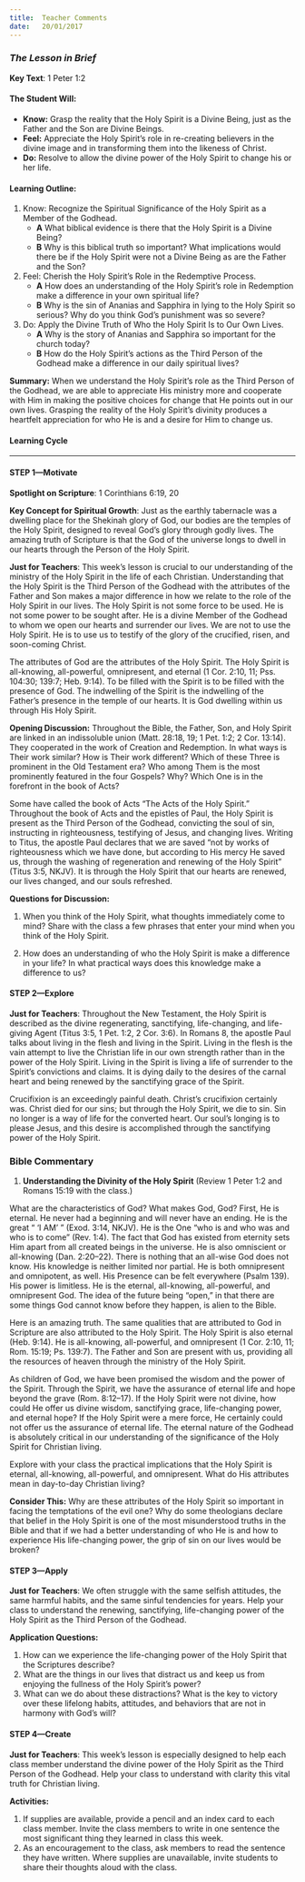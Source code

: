 ```yaml
---
title:  Teacher Comments
date:   20/01/2017
---
```


### _The Lesson in Brief_

**Key Text**: 1 Peter 1:2

#### **The Student Will:**
- **Know:** Grasp the reality that the Holy Spirit is a Divine Being, just as the Father and the Son are Divine Beings.
- **Feel:** Appreciate the Holy Spirit’s role in re-creating believers in the divine image and in transforming them into the likeness of Christ.
- **Do:** Resolve to allow the divine power of the Holy Spirit to change his or her life.

#### **Learning Outline:**
1. Know: Recognize the Spiritual Significance of the Holy Spirit as a Member of the Godhead. 
   + **A** What biblical evidence is there that the Holy Spirit is a Divine Being?
   + **B** Why is this biblical truth so important? What implications would there be if the Holy Spirit were not a Divine Being as are the Father and the Son?
2. Feel: Cherish the Holy Spirit’s Role in the Redemptive Process.
   + **A** How does an understanding of the Holy Spirit’s role in Redemption make a difference in your own spiritual life?
   + **B** Why is the sin of Ananias and Sapphira in lying to the Holy Spirit so serious? Why do you think God’s punishment was so severe?
3. Do: Apply the Divine Truth of Who the Holy Spirit Is to Our Own Lives.
   + **A** Why is the story of Ananias and Sapphira so important for the church today?
   + **B** How do the Holy Spirit’s actions as the Third Person of the Godhead make a difference in our daily spiritual lives?
 
**Summary:** When we understand the Holy Spirit’s role as the Third Person of the Godhead, we are able to appreciate His ministry more and cooperate with Him in making the positive choices for change that He points out in our own lives. Grasping the reality of the Holy Spirit’s divinity produces a heartfelt appreciation for who He is and a desire for Him to change us.

#### **Learning Cycle**
------

#### STEP 1—Motivate

**Spotlight on Scripture**: 1 Corinthians 6:19, 20

**Key Concept for Spiritual Growth**: Just as the earthly tabernacle was a dwelling place for the Shekinah glory of God, our bodies are the temples of the Holy Spirit, designed to reveal God’s glory through godly lives. The amazing truth of Scripture is that the God of the universe longs to dwell in our hearts through the Person of the Holy Spirit.

**Just for Teachers**: This week’s lesson is crucial to our understanding of the ministry of the Holy Spirit in the life of each Christian. Understanding that the Holy Spirit is the Third Person of the Godhead with the attributes of the Father and Son makes a major difference in how we relate to the role of the Holy Spirit in our lives. The Holy Spirit is not some force to be used. He is not some power to be sought after. He is a divine Member of the Godhead to whom we open our hearts and surrender our lives. We are not to use the Holy Spirit. He is to use us to testify of the glory of the crucified, risen, and soon-coming Christ.

The attributes of God are the attributes of the Holy Spirit. The Holy Spirit is all-knowing, all-powerful, omnipresent, and eternal (1 Cor. 2:10, 11; Pss. 104:30; 139:7; Heb. 9:14). To be filled with the Spirit is to be filled with the presence of God. The indwelling of the Spirit is the indwelling of the Father’s presence in the temple of our hearts. It is God dwelling within us through His Holy Spirit.

**Opening Discussion:** Throughout the Bible, the Father, Son, and Holy Spirit are linked in an indissoluble union (Matt. 28:18, 19; 1 Pet. 1:2; 2 Cor. 13:14). They cooperated in the work of Creation and Redemption. In what ways is Their work similar? How is Their work different? Which of these Three is prominent in the Old Testament era? Who among Them is the most prominently featured in the four Gospels? Why? Which One is in the forefront in the book of Acts?

Some have called the book of Acts “The Acts of the Holy Spirit.” Throughout the book of Acts and the epistles of Paul, the Holy Spirit is present as the Third Person of the Godhead, convicting the soul of sin, instructing in righteousness, testifying of Jesus, and changing lives. Writing to Titus, the apostle Paul declares that we are saved “not by works of righteousness which we have done, but according to His mercy He saved us, through the washing of regeneration and renewing of the Holy Spirit” (Titus 3:5, NKJV). It is through the Holy Spirit that our hearts are renewed, our lives changed, and our souls refreshed.

**Questions for Discussion:** 

1. When you think of the Holy Spirit, what thoughts immediately come to mind? Share with the class a few phrases that enter your mind when you think of the Holy Spirit. 

2. How does an understanding of who the Holy Spirit is make a difference in your life? In what practical ways does this knowledge make a difference to us?


#### STEP 2—Explore

**Just for Teachers**: Throughout the New Testament, the Holy Spirit is described as the divine regenerating, sanctifying, life-changing, and life-giving Agent (Titus 3:5, 1 Pet. 1:2, 2 Cor. 3:6). In Romans 8, the apostle Paul talks about living in the flesh and living in the Spirit. Living in the flesh is the vain attempt to live the Christian life in our own strength rather than in the power of the Holy Spirit. Living in the Spirit is living a life of surrender to the Spirit’s convictions and claims. It is dying daily to the desires of the carnal heart and being renewed by the sanctifying grace of the Spirit. 

Crucifixion is an exceedingly painful death. Christ’s crucifixion certainly was. Christ died for our sins; but through the Holy Spirit, we die to sin. Sin no longer is a way of life for the converted heart. Our soul’s longing is to please Jesus, and this desire is accomplished through the sanctifying power of the Holy Spirit. 

### **Bible Commentary**

1. **Understanding the Divinity of the Holy Spirit** (Review 1 Peter 1:2 and Romans 15:19 with the class.)

What are the characteristics of God? What makes God, God? First, He is eternal. He never had a beginning and will never have an ending. He is the great “ ‘I AM’ ” (Exod. 3:14, NKJV). He is the One “who is and who was and who is to come” (Rev. 1:4). The fact that God has existed from eternity sets Him apart from all created beings in the universe. He is also omniscient or all-knowing (Dan. 2:20–22). There is nothing that an all-wise God does not know. His knowledge is neither limited nor partial. He is both omnipresent and omnipotent, as well. His Presence can be felt everywhere (Psalm 139). His power is limitless. He is the eternal, all-knowing, all-powerful, and omnipresent God. The idea of the future being “open,” in that there are some things God cannot know before they happen, is alien to the Bible.

Here is an amazing truth. The same qualities that are attributed to God in Scripture are also attributed to the Holy Spirit. The Holy Spirit is also eternal (Heb. 9:14). He is all-knowing, all-powerful, and omnipresent (1 Cor. 2:10, 11; Rom. 15:19; Ps. 139:7). The Father and Son are present with us, providing all the resources of heaven through the ministry of the Holy Spirit.

As children of God, we have been promised the wisdom and the power of the Spirit. Through the Spirit, we have the assurance of eternal life and hope beyond the grave (Rom. 8:12–17). If the Holy Spirit were not divine, how could He offer us divine wisdom, sanctifying grace, life-changing power, and eternal hope? If the Holy Spirit were a mere force, He certainly could not offer us the assurance of eternal life. The eternal nature of the Godhead is absolutely critical in our understanding of the significance of the Holy Spirit for Christian living.

Explore with your class the practical implications that the Holy Spirit is eternal, all-knowing, all-powerful, and omnipresent. What do His attributes mean in day-to-day Christian living?

**Consider This:** Why are these attributes of the Holy Spirit so important in facing the temptations of the evil one? Why do some theologians declare that belief in the Holy Spirit is one of the most misunderstood truths in the Bible and that if we had a better understanding of who He is and how to experience His life-changing power, the grip of sin on our lives would be broken?

#### STEP 3—Apply

**Just for Teachers**: We often struggle with the same selfish attitudes, the same harmful habits, and the same sinful tendencies for years. Help your class to understand the renewing, sanctifying, life-changing power of the Holy Spirit as the Third Person of the Godhead.

**Application Questions:** 

1. How can we experience the life-changing power of the Holy Spirit that the Scriptures describe? 
2. What are the things in our lives that distract us and keep us from enjoying the fullness of the Holy Spirit’s power?
3. What can we do about these distractions? What is the key to victory over these lifelong habits, attitudes, and behaviors that are not in harmony with God’s will?

#### STEP 4—Create

**Just for Teachers**: This week’s lesson is especially designed to help each class member understand the divine power of the Holy Spirit as the Third Person of the Godhead. Help your class to understand with clarity this vital truth for Christian living.

**Activities:** 

1. If supplies are available, provide a pencil and an index card to each class member. Invite the class members to write in one sentence the most significant thing they learned in class this week.
2. As an encouragement to the class, ask members to read the sentence they have written. Where supplies are unavailable, invite students to share their thoughts aloud with the class.